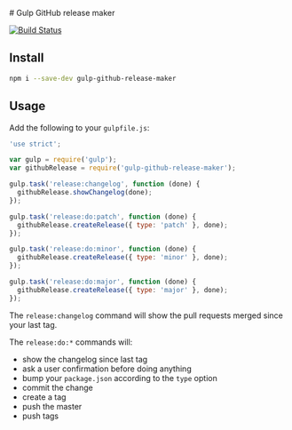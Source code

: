 # Gulp GitHub release maker

[![Build Status](https://travis-ci.org/IcanDivideBy0/gulp-github-release-maker.svg?branch=master)](https://travis-ci.org/IcanDivideBy0/gulp-github-release-maker)

## Install

```sh
npm i --save-dev gulp-github-release-maker
```

## Usage

Add the following to your `gulpfile.js`:

```js
'use strict';

var gulp = require('gulp');
var githubRelease = require('gulp-github-release-maker');

gulp.task('release:changelog', function (done) {
  githubRelease.showChangelog(done);
});

gulp.task('release:do:patch', function (done) {
  githubRelease.createRelease({ type: 'patch' }, done);
});

gulp.task('release:do:minor', function (done) {
  githubRelease.createRelease({ type: 'minor' }, done);
});

gulp.task('release:do:major', function (done) {
  githubRelease.createRelease({ type: 'major' }, done);
});
```

The `release:changelog` command will show the pull requests merged since your last tag.

The `release:do:*` commands will:
* show the changelog since last tag
* ask a user confirmation before doing anything
* bump your `package.json` according to the `type` option
* commit the change
* create a tag
* push the master
* push tags
